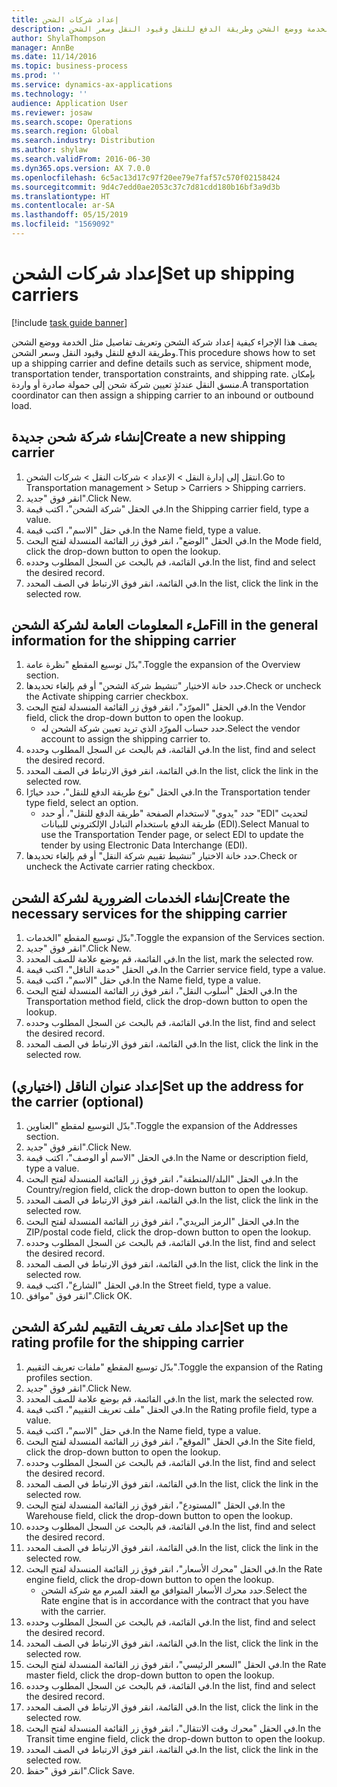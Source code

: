 ```yaml
---
title: إعداد شركات الشحن
description: يصف هذا الإجراء كيفية إعداد شركة الشحن‬ وتعريف تفاصيل مثل الخدمة ووضع الشحن وطريقة الدفع للنقل وقيود النقل وسعر الشحن.
author: ShylaThompson
manager: AnnBe
ms.date: 11/14/2016
ms.topic: business-process
ms.prod: ''
ms.service: dynamics-ax-applications
ms.technology: ''
audience: Application User
ms.reviewer: josaw
ms.search.scope: Operations
ms.search.region: Global
ms.search.industry: Distribution
ms.author: shylaw
ms.search.validFrom: 2016-06-30
ms.dyn365.ops.version: AX 7.0.0
ms.openlocfilehash: 6c5ac13d17c97f20ee79e7faf57c570f02158424
ms.sourcegitcommit: 9d4c7edd0ae2053c37c7d81cdd180b16bf3a9d3b
ms.translationtype: HT
ms.contentlocale: ar-SA
ms.lasthandoff: 05/15/2019
ms.locfileid: "1569092"
---
```

# <a name="set-up-shipping-carriers"></a><span data-ttu-id="ba6c9-103">إعداد شركات الشحن</span><span class="sxs-lookup"><span data-stu-id="ba6c9-103">Set up shipping carriers</span></span>

[!include [task guide banner](../../includes/task-guide-banner.md)]

<span data-ttu-id="ba6c9-104">يصف هذا الإجراء كيفية إعداد شركة الشحن‬ وتعريف تفاصيل مثل الخدمة ووضع الشحن وطريقة الدفع للنقل وقيود النقل وسعر الشحن.</span><span class="sxs-lookup"><span data-stu-id="ba6c9-104">This procedure shows how to set up a shipping carrier and define details such as service, shipment mode, transportation tender, transportation constraints, and shipping rate.</span></span> <span data-ttu-id="ba6c9-105">بإمكان منسق النقل عندئذٍ تعيين شركة شحن إلى حمولة صادرة أو واردة.</span><span class="sxs-lookup"><span data-stu-id="ba6c9-105">A transportation coordinator can then assign a shipping carrier to an inbound or outbound load.</span></span>


## <a name="create-a-new-shipping-carrier"></a><span data-ttu-id="ba6c9-106">إنشاء شركة شحن جديدة</span><span class="sxs-lookup"><span data-stu-id="ba6c9-106">Create a new shipping carrier</span></span>
1. <span data-ttu-id="ba6c9-107">انتقل إلى إدارة النقل > الإعداد > شركات النقل > شركات الشحن.</span><span class="sxs-lookup"><span data-stu-id="ba6c9-107">Go to Transportation management > Setup > Carriers > Shipping carriers.</span></span>
2. <span data-ttu-id="ba6c9-108">انقر فوق "جديد".</span><span class="sxs-lookup"><span data-stu-id="ba6c9-108">Click New.</span></span>
3. <span data-ttu-id="ba6c9-109">في الحقل "شركة الشحن‬"، اكتب قيمة.</span><span class="sxs-lookup"><span data-stu-id="ba6c9-109">In the Shipping carrier field, type a value.</span></span>
4. <span data-ttu-id="ba6c9-110">في حقل "الاسم"، اكتب قيمة.</span><span class="sxs-lookup"><span data-stu-id="ba6c9-110">In the Name field, type a value.</span></span>
5. <span data-ttu-id="ba6c9-111">في الحقل "الوضع‬"، انقر فوق زر القائمة المنسدلة لفتح البحث.</span><span class="sxs-lookup"><span data-stu-id="ba6c9-111">In the Mode field, click the drop-down button to open the lookup.</span></span>
6. <span data-ttu-id="ba6c9-112">في القائمة، قم بالبحث عن السجل المطلوب وحدده.</span><span class="sxs-lookup"><span data-stu-id="ba6c9-112">In the list, find and select the desired record.</span></span>
7. <span data-ttu-id="ba6c9-113">في القائمة، انقر فوق الارتباط في الصف المحدد.</span><span class="sxs-lookup"><span data-stu-id="ba6c9-113">In the list, click the link in the selected row.</span></span>

## <a name="fill-in-the-general-information-for-the-shipping-carrier"></a><span data-ttu-id="ba6c9-114">ملء المعلومات العامة لشركة الشحن</span><span class="sxs-lookup"><span data-stu-id="ba6c9-114">Fill in the general information for the shipping carrier</span></span>
1. <span data-ttu-id="ba6c9-115">بدّل توسيع المقطع "نظرة عامة‬".</span><span class="sxs-lookup"><span data-stu-id="ba6c9-115">Toggle the expansion of the Overview section.</span></span>
2. <span data-ttu-id="ba6c9-116">حدد خانة الاختيار "تنشيط شركة الشحن‬" أو قم بإلغاء تحديدها.</span><span class="sxs-lookup"><span data-stu-id="ba6c9-116">Check or uncheck the Activate shipping carrier checkbox.</span></span>
3. <span data-ttu-id="ba6c9-117">في الحقل "المورّد‬"، انقر فوق زر القائمة المنسدلة لفتح البحث.</span><span class="sxs-lookup"><span data-stu-id="ba6c9-117">In the Vendor field, click the drop-down button to open the lookup.</span></span>
    * <span data-ttu-id="ba6c9-118">حدد حساب المورّد الذي تريد تعيين شركة الشحن له.</span><span class="sxs-lookup"><span data-stu-id="ba6c9-118">Select the vendor account to assign the shipping carrier to.</span></span>  
4. <span data-ttu-id="ba6c9-119">في القائمة، قم بالبحث عن السجل المطلوب وحدده.</span><span class="sxs-lookup"><span data-stu-id="ba6c9-119">In the list, find and select the desired record.</span></span>
5. <span data-ttu-id="ba6c9-120">في القائمة، انقر فوق الارتباط في الصف المحدد.</span><span class="sxs-lookup"><span data-stu-id="ba6c9-120">In the list, click the link in the selected row.</span></span>
6. <span data-ttu-id="ba6c9-121">في الحقل "نوع طريقة الدفع للنقل"، حدد خيارًا.</span><span class="sxs-lookup"><span data-stu-id="ba6c9-121">In the Transportation tender type field, select an option.</span></span>
    * <span data-ttu-id="ba6c9-122">حدد "يدوي" لاستخدام الصفحة "طريقة الدفع للنقل‬"، أو حدد "EDI" لتحديث طريقة الدفع باستخدام التبادل الإلكتروني للبيانات (EDI).</span><span class="sxs-lookup"><span data-stu-id="ba6c9-122">Select Manual to use the Transportation Tender page, or select EDI to update the tender by using Electronic Data Interchange (EDI).</span></span>  
7. <span data-ttu-id="ba6c9-123">حدد خانة الاختيار "تنشيط تقييم شركة النقل‬‬" أو قم بإلغاء تحديدها.</span><span class="sxs-lookup"><span data-stu-id="ba6c9-123">Check or uncheck the Activate carrier rating checkbox.</span></span>

## <a name="create-the-necessary-services-for-the-shipping-carrier"></a><span data-ttu-id="ba6c9-124">إنشاء الخدمات الضرورية لشركة الشحن</span><span class="sxs-lookup"><span data-stu-id="ba6c9-124">Create the necessary services for the shipping carrier</span></span>
1. <span data-ttu-id="ba6c9-125">بدّل توسيع المقطع "الخدمات‬".</span><span class="sxs-lookup"><span data-stu-id="ba6c9-125">Toggle the expansion of the Services section.</span></span>
2. <span data-ttu-id="ba6c9-126">انقر فوق "جديد".</span><span class="sxs-lookup"><span data-stu-id="ba6c9-126">Click New.</span></span>
3. <span data-ttu-id="ba6c9-127">في القائمة، قم بوضع علامة للصف المحدد.</span><span class="sxs-lookup"><span data-stu-id="ba6c9-127">In the list, mark the selected row.</span></span>
4. <span data-ttu-id="ba6c9-128">في الحقل "خدمة الناقل‬‬"، اكتب قيمة.</span><span class="sxs-lookup"><span data-stu-id="ba6c9-128">In the Carrier service field, type a value.</span></span>
5. <span data-ttu-id="ba6c9-129">في حقل "الاسم"، اكتب قيمة.</span><span class="sxs-lookup"><span data-stu-id="ba6c9-129">In the Name field, type a value.</span></span>
6. <span data-ttu-id="ba6c9-130">في الحقل "أسلوب النقل‬"، انقر فوق زر القائمة المنسدلة لفتح البحث.</span><span class="sxs-lookup"><span data-stu-id="ba6c9-130">In the Transportation method field, click the drop-down button to open the lookup.</span></span>
7. <span data-ttu-id="ba6c9-131">في القائمة، قم بالبحث عن السجل المطلوب وحدده.</span><span class="sxs-lookup"><span data-stu-id="ba6c9-131">In the list, find and select the desired record.</span></span>
8. <span data-ttu-id="ba6c9-132">في القائمة، انقر فوق الارتباط في الصف المحدد.</span><span class="sxs-lookup"><span data-stu-id="ba6c9-132">In the list, click the link in the selected row.</span></span>

## <a name="set-up-the-address-for-the-carrier-optional"></a><span data-ttu-id="ba6c9-133">إعداد عنوان الناقل (اختياري)</span><span class="sxs-lookup"><span data-stu-id="ba6c9-133">Set up the address for the carrier (optional)</span></span>
1. <span data-ttu-id="ba6c9-134">بدّل التوسيع لمقطع "العناوين".</span><span class="sxs-lookup"><span data-stu-id="ba6c9-134">Toggle the expansion of the Addresses section.</span></span>
2. <span data-ttu-id="ba6c9-135">انقر فوق "جديد".</span><span class="sxs-lookup"><span data-stu-id="ba6c9-135">Click New.</span></span>
3. <span data-ttu-id="ba6c9-136">في الحقل "الاسم أو الوصف"، اكتب قيمة.</span><span class="sxs-lookup"><span data-stu-id="ba6c9-136">In the Name or description field, type a value.</span></span>
4. <span data-ttu-id="ba6c9-137">في الحقل "البلد/المنطقة‬"، انقر فوق زر القائمة المنسدلة لفتح البحث.</span><span class="sxs-lookup"><span data-stu-id="ba6c9-137">In the Country/region field, click the drop-down button to open the lookup.</span></span>
5. <span data-ttu-id="ba6c9-138">في القائمة، انقر فوق الارتباط في الصف المحدد.</span><span class="sxs-lookup"><span data-stu-id="ba6c9-138">In the list, click the link in the selected row.</span></span>
6. <span data-ttu-id="ba6c9-139">في الحقل "الرمز البريدي"، انقر فوق زر القائمة المنسدلة لفتح البحث.‬</span><span class="sxs-lookup"><span data-stu-id="ba6c9-139">In the ZIP/postal code field, click the drop-down button to open the lookup.</span></span>
7. <span data-ttu-id="ba6c9-140">في القائمة، قم بالبحث عن السجل المطلوب وحدده.</span><span class="sxs-lookup"><span data-stu-id="ba6c9-140">In the list, find and select the desired record.</span></span>
8. <span data-ttu-id="ba6c9-141">في القائمة، انقر فوق الارتباط في الصف المحدد.</span><span class="sxs-lookup"><span data-stu-id="ba6c9-141">In the list, click the link in the selected row.</span></span>
9. <span data-ttu-id="ba6c9-142">في الحقل "الشارع"، اكتب قيمة.</span><span class="sxs-lookup"><span data-stu-id="ba6c9-142">In the Street field, type a value.</span></span>
10. <span data-ttu-id="ba6c9-143">انقر فوق "موافق".</span><span class="sxs-lookup"><span data-stu-id="ba6c9-143">Click OK.</span></span>

## <a name="set-up-the-rating-profile-for-the-shipping-carrier"></a><span data-ttu-id="ba6c9-144">إعداد ملف تعريف التقييم لشركة الشحن</span><span class="sxs-lookup"><span data-stu-id="ba6c9-144">Set up the rating profile for the shipping carrier</span></span>
1. <span data-ttu-id="ba6c9-145">بدّل توسيع المقطع "ملفات تعريف التقييم‬‬".</span><span class="sxs-lookup"><span data-stu-id="ba6c9-145">Toggle the expansion of the Rating profiles section.</span></span>
2. <span data-ttu-id="ba6c9-146">انقر فوق "جديد".</span><span class="sxs-lookup"><span data-stu-id="ba6c9-146">Click New.</span></span>
3. <span data-ttu-id="ba6c9-147">في القائمة، قم بوضع علامة للصف المحدد.</span><span class="sxs-lookup"><span data-stu-id="ba6c9-147">In the list, mark the selected row.</span></span>
4. <span data-ttu-id="ba6c9-148">في الحقل "ملف تعريف التقييم‬"، اكتب قيمة.</span><span class="sxs-lookup"><span data-stu-id="ba6c9-148">In the Rating profile field, type a value.</span></span>
5. <span data-ttu-id="ba6c9-149">في حقل "الاسم"، اكتب قيمة.</span><span class="sxs-lookup"><span data-stu-id="ba6c9-149">In the Name field, type a value.</span></span>
6. <span data-ttu-id="ba6c9-150">في الحقل "الموقع"، انقر فوق زر القائمة المنسدلة لفتح البحث.</span><span class="sxs-lookup"><span data-stu-id="ba6c9-150">In the Site field, click the drop-down button to open the lookup.</span></span>
7. <span data-ttu-id="ba6c9-151">في القائمة، قم بالبحث عن السجل المطلوب وحدده.</span><span class="sxs-lookup"><span data-stu-id="ba6c9-151">In the list, find and select the desired record.</span></span>
8. <span data-ttu-id="ba6c9-152">في القائمة، انقر فوق الارتباط في الصف المحدد.</span><span class="sxs-lookup"><span data-stu-id="ba6c9-152">In the list, click the link in the selected row.</span></span>
9. <span data-ttu-id="ba6c9-153">في الحقل "المستودع"، انقر فوق زر القائمة المنسدلة لفتح البحث.</span><span class="sxs-lookup"><span data-stu-id="ba6c9-153">In the Warehouse field, click the drop-down button to open the lookup.</span></span>
10. <span data-ttu-id="ba6c9-154">في القائمة، قم بالبحث عن السجل المطلوب وحدده.</span><span class="sxs-lookup"><span data-stu-id="ba6c9-154">In the list, find and select the desired record.</span></span>
11. <span data-ttu-id="ba6c9-155">في القائمة، انقر فوق الارتباط في الصف المحدد.</span><span class="sxs-lookup"><span data-stu-id="ba6c9-155">In the list, click the link in the selected row.</span></span>
12. <span data-ttu-id="ba6c9-156">في الحقل "محرك الأسعار‬"، انقر فوق زر القائمة المنسدلة لفتح البحث.‬</span><span class="sxs-lookup"><span data-stu-id="ba6c9-156">In the Rate engine field, click the drop-down button to open the lookup.</span></span>
    * <span data-ttu-id="ba6c9-157">حدد محرك الأسعار‬ المتوافق مع العقد المبرم مع شركة الشحن.</span><span class="sxs-lookup"><span data-stu-id="ba6c9-157">Select the Rate engine that is in accordance with the contract that you have with the carrier.</span></span>  
13. <span data-ttu-id="ba6c9-158">في القائمة، قم بالبحث عن السجل المطلوب وحدده.</span><span class="sxs-lookup"><span data-stu-id="ba6c9-158">In the list, find and select the desired record.</span></span>
14. <span data-ttu-id="ba6c9-159">في القائمة، انقر فوق الارتباط في الصف المحدد.</span><span class="sxs-lookup"><span data-stu-id="ba6c9-159">In the list, click the link in the selected row.</span></span>
15. <span data-ttu-id="ba6c9-160">في الحقل "السعر الرئيسي‬"، انقر فوق زر القائمة المنسدلة لفتح البحث.‬</span><span class="sxs-lookup"><span data-stu-id="ba6c9-160">In the Rate master field, click the drop-down button to open the lookup.</span></span>
16. <span data-ttu-id="ba6c9-161">في القائمة، قم بالبحث عن السجل المطلوب وحدده.</span><span class="sxs-lookup"><span data-stu-id="ba6c9-161">In the list, find and select the desired record.</span></span>
17. <span data-ttu-id="ba6c9-162">في القائمة، انقر فوق الارتباط في الصف المحدد.</span><span class="sxs-lookup"><span data-stu-id="ba6c9-162">In the list, click the link in the selected row.</span></span>
18. <span data-ttu-id="ba6c9-163">في الحقل "محرك وقت الانتقال‬‬"، انقر فوق زر القائمة المنسدلة لفتح البحث.‬</span><span class="sxs-lookup"><span data-stu-id="ba6c9-163">In the Transit time engine field, click the drop-down button to open the lookup.</span></span>
19. <span data-ttu-id="ba6c9-164">في القائمة، انقر فوق الارتباط في الصف المحدد.</span><span class="sxs-lookup"><span data-stu-id="ba6c9-164">In the list, click the link in the selected row.</span></span>
20. <span data-ttu-id="ba6c9-165">انقر فوق "حفظ".</span><span class="sxs-lookup"><span data-stu-id="ba6c9-165">Click Save.</span></span>

